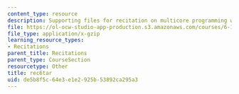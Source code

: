 ```yaml
---
content_type: resource
description: Supporting files for recitation on multicore programming with Cell.
file: https://ol-ocw-studio-app-production.s3.amazonaws.com/courses/6-189-multicore-programming-primer-january-iap-2007/de5b8f5c64e3e1e2925b53892ca295a3_rec6tar.gz
file_type: application/x-gzip
learning_resource_types:
- Recitations
parent_title: Recitations
parent_type: CourseSection
resourcetype: Other
title: rec6tar
uid: de5b8f5c-64e3-e1e2-925b-53892ca295a3
---
```

